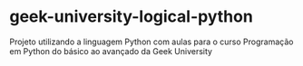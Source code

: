 # geek-university-logical-python
Projeto utilizando a linguagem Python com aulas para o curso Programação em Python do básico ao avançado da Geek University
